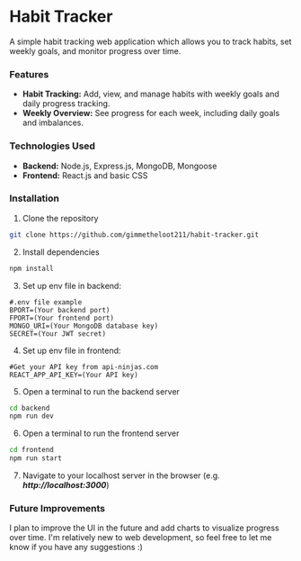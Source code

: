# Habit Tracker

A simple habit tracking web application which allows you to track habits, set weekly goals, and monitor 
progress over time.

### Features

- **Habit Tracking:** Add, view, and manage habits with weekly goals and daily progress tracking.
- **Weekly Overview:** See progress for each week, including daily goals and imbalances.

### Technologies Used
- **Backend:** Node.js, Express.js, MongoDB, Mongoose
- **Frontend:** React.js and basic CSS

### Installation
1. Clone the repository
```bash
git clone https://github.com/gimmetheloot211/habit-tracker.git
```
2. Install dependencies
```bash
npm install
```
3. Set up env file in backend:
```env
#.env file example
BPORT=(Your backend port)
FPORT=(Your frontend port)
MONGO_URI=(Your MongoDB database key)
SECRET=(Your JWT secret)
```
4. Set up env file in frontend:
```env
#Get your API key from api-ninjas.com
REACT_APP_API_KEY=(Your API key)
```
5. Open a terminal to run the backend server
```bash
cd backend
npm run dev
```
6. Open a terminal to run the frontend server
```bash
cd frontend
npm run start
```
7. Navigate to your localhost server in the browser (e.g. ***http://localhost:3000***)

### Future Improvements
I plan to improve the UI in the future and add charts to visualize progress over time. I'm relatively
new to web development, so feel free to let me know if you have any suggestions :)